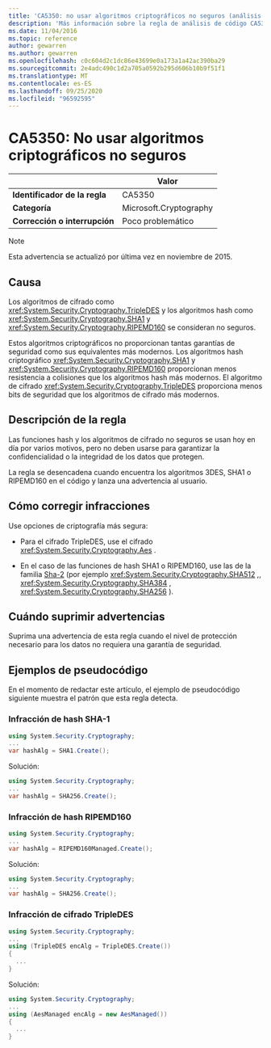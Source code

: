 ```yaml
---
title: 'CA5350: no usar algoritmos criptográficos no seguros (análisis de código)'
description: 'Más información sobre la regla de análisis de código CA5350: no usar algoritmos criptográficos no seguros'
ms.date: 11/04/2016
ms.topic: reference
author: gewarren
ms.author: gewarren
ms.openlocfilehash: c0c604d2c1dc86e43699e0a173a1a42ac390ba29
ms.sourcegitcommit: 2e4adc490c1d2a705a0592b295d606b10b9f51f1
ms.translationtype: MT
ms.contentlocale: es-ES
ms.lasthandoff: 09/25/2020
ms.locfileid: "96592595"
---
```

# <a name="ca5350-do-not-use-weak-cryptographic-algorithms"></a>CA5350: No usar algoritmos criptográficos no seguros

| | Valor |
|-|-|
| **Identificador de la regla** |CA5350|
| **Categoría** |Microsoft.Cryptography|
| **Corrección o interrupción** |Poco problemático|

> [!NOTE]
> Esta advertencia se actualizó por última vez en noviembre de 2015.

## <a name="cause"></a>Causa

Los algoritmos de cifrado como <xref:System.Security.Cryptography.TripleDES> y los algoritmos hash como <xref:System.Security.Cryptography.SHA1> y <xref:System.Security.Cryptography.RIPEMD160> se consideran no seguros.

Estos algoritmos criptográficos no proporcionan tantas garantías de seguridad como sus equivalentes más modernos. Los algoritmos hash criptográfico <xref:System.Security.Cryptography.SHA1> y <xref:System.Security.Cryptography.RIPEMD160> proporcionan menos resistencia a colisiones que los algoritmos hash más modernos. El algoritmo de cifrado <xref:System.Security.Cryptography.TripleDES> proporciona menos bits de seguridad que los algoritmos de cifrado más modernos.

## <a name="rule-description"></a>Descripción de la regla

Las funciones hash y los algoritmos de cifrado no seguros se usan hoy en día por varios motivos, pero no deben usarse para garantizar la confidencialidad o la integridad de los datos que protegen.

La regla se desencadena cuando encuentra los algoritmos 3DES, SHA1 o RIPEMD160 en el código y lanza una advertencia al usuario.

## <a name="how-to-fix-violations"></a>Cómo corregir infracciones

Use opciones de criptografía más segura:

- Para el cifrado TripleDES, use el cifrado <xref:System.Security.Cryptography.Aes> .

- En el caso de las funciones de hash SHA1 o RIPEMD160, use las de la familia [Sha-2](/windows/desktop/SecCrypto/hash-and-signature-algorithms) (por ejemplo <xref:System.Security.Cryptography.SHA512> ,, <xref:System.Security.Cryptography.SHA384> , <xref:System.Security.Cryptography.SHA256> ).

## <a name="when-to-suppress-warnings"></a>Cuándo suprimir advertencias

Suprima una advertencia de esta regla cuando el nivel de protección necesario para los datos no requiera una garantía de seguridad.

## <a name="pseudo-code-examples"></a>Ejemplos de pseudocódigo

En el momento de redactar este artículo, el ejemplo de pseudocódigo siguiente muestra el patrón que esta regla detecta.

### <a name="sha-1-hashing-violation"></a>Infracción de hash SHA-1

```csharp
using System.Security.Cryptography;
...
var hashAlg = SHA1.Create();
```

Solución:

```csharp
using System.Security.Cryptography;
...
var hashAlg = SHA256.Create();
```

### <a name="ripemd160-hashing-violation"></a>Infracción de hash RIPEMD160

```csharp
using System.Security.Cryptography;
...
var hashAlg = RIPEMD160Managed.Create();
```

Solución:

```csharp
using System.Security.Cryptography;
...
var hashAlg = SHA256.Create();
```

### <a name="tripledes-encryption-violation"></a>Infracción de cifrado TripleDES

```csharp
using System.Security.Cryptography;
...
using (TripleDES encAlg = TripleDES.Create())
{
  ...
}
```

Solución:

```csharp
using System.Security.Cryptography;
...
using (AesManaged encAlg = new AesManaged())
{
  ...
}
```
